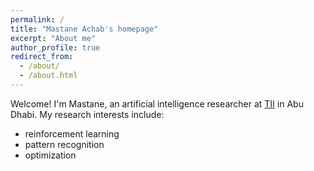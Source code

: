 ```yaml
---
permalink: /
title: "Mastane Achab's homepage"
excerpt: "About me"
author_profile: true
redirect_from:
  - /about/
  - /about.html
---
```


Welcome! I'm Mastane, an artificial intelligence researcher at <a href='https://www.tii.ae/'>TII</a> in Abu Dhabi.
My research interests include:
<!-- * ranking data -->
* reinforcement learning <!-- (distributional) reinforcement learning -->
* pattern recognition  <!-- the checkered regression model -->
* optimization


<!-- <img src="https://mastane.github.io/images/rotating_plot_00_xor.gif" width="100%" height="100%"> -->
